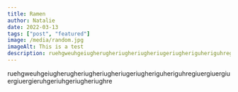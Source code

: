 ```yaml
---
title: Ramen
author: Natalie
date: 2022-03-13
tags: ["post", "featured"]
image: /media/random.jpg
imageAlt: This is a test
description: ruehgweuhgeiugherugheriugheriugheriugeriugheriguheriguhregiuergiuergiuergiuergieruhgeriuhgeriugheriughre
---
```


ruehgweuhgeiugherugheriugheriugheriugeriugheriguheriguhregiuergiuergiuergiuergieruhgeriuhgeriugheriughre
